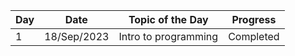 | Day | Date | Topic of the Day | Progress |
| -------- | -------- | -------- | -------- |
| 1 | 18/Sep/2023 | Intro to programming | Completed |
